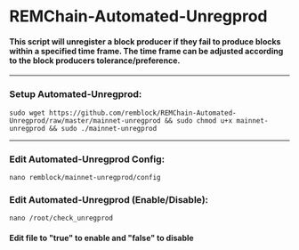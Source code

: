 # REMChain-Automated-Unregprod

#### This script will unregister a block producer if they fail to produce blocks within a specified time frame. The time frame can be adjusted according to the block producers tolerance/preference.

***

### Setup Automated-Unregprod:

```
sudo wget https://github.com/remblock/REMChain-Automated-Unregprod/raw/master/mainnet-unregprod && sudo chmod u+x mainnet-unregprod && sudo ./mainnet-unregprod
```

***

### Edit Automated-Unregprod Config:

```
nano remblock/mainnet-unregprod/config
```

### Edit Automated-Unregprod (Enable/Disable):

```
nano /root/check_unregprod
```

#### Edit file to "true" to enable and "false" to disable
